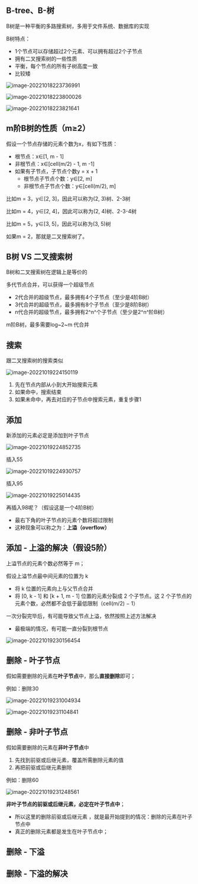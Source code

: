 ## B-tree、B-树

B树是一种平衡的多路搜索树，多用于文件系统、数据库的实现

B树特点：

- 1个节点可以存储超过2个元素、可以拥有超过2个子节点
- 拥有二叉搜索树的一些性质
- 平衡，每个节点的所有子树高度一致
- 比较矮

![image-20221018223736991](images/image-20221018223736991.png)

![image-20221018223800026](images/image-20221018223800026.png)

![image-20221018223821641](images/image-20221018223821641.png)

## m阶B树的性质（m≥2）

假设一个节点存储的元素个数为x，有如下性质：

- 根节点：x∈[1, m - 1]
- 非根节点：x∈[cell(m/2) - 1, m -1]
- 如果有子节点，子节点个数y = x + 1
  - 根节点子节点个数：y∈[2, m]
  - 非根节点子节点个数：y∈[cell(m/2), m]

比如m = 3，y∈[2, 3]，因此可以称为(2, 3)树、2-3树

比如m = 4，y∈[2, 4]，因此可以称为(2, 4)树、2-3-4树

比如m = 5，y∈[3, 5]，因此可以称为(3, 5)树

如果m = 2，那就是二叉搜索树了。

## B树 VS 二叉搜索树

B树和二叉搜索树在逻辑上是等价的

多代节点合并，可以获得一个超级节点

- 2代合并的超级节点，最多拥有4个子节点（至少是4阶B树）
- 3代合并的超级节点，最多拥有8个子节点（至少是8阶B树）
- n代合并的超级节点，最多拥有2^n^个子节点（至少是2^n^阶B树）

m阶B树，最多需要log~2~m 代合并

## 搜索

跟二叉搜索树的搜索类似

![image-20221019224150119](images/image-20221019224150119.png)

1. 先在节点内部从小到大开始搜索元素
2. 如果命中，搜索结束
3. 如果未命中，再去对应的子节点中搜索元素，重复步骤1

## 添加

新添加的元素必定是添加到叶子节点

![image-20221019224852735](images/image-20221019224852735.png)

插入55

![image-20221019224930757](images/image-20221019224930757.png)

插入95

![image-20221019225014435](images/image-20221019225014435.png)

再插入98呢？（假设这是一个4阶B树）

- 最右下角的叶子节点的元素个数将超过限制
- 这种现象可以称之为：**上溢（overflow）**

## 添加 - 上溢的解决（假设5阶）

上溢节点的元素个数必然等于 m；

假设上溢节点最中间元素的位置为 k

- 将 k 位置的元素向上与父节点合并
- 将 [0, k - 1] 和 [k + 1, m - 1] 位置的元素分裂成 2 个子节点。这 2 个子节点的元素个数，必然都不会低于最低限制（cell(m/2) − 1）

一次分裂完毕后，有可能导致父节点上溢，依然按照上述方法解决

- 最极端的情况，有可能一直分裂到根节点

![image-20221019230156454](images/image-20221019230156454.png)

## 删除 - 叶子节点

假如需要删除的元素在**叶子节点**中，那么**直接删除**即可；

例如：删除30

![image-20221019231004934](images/image-20221019231004934.png)

![image-20221019231104841](images/image-20221019231104841.png)

## 删除 - 非叶子节点

假如需要删除的元素在**非叶子节点**中

1. 先找到前驱或后继元素，覆盖所需删除元素的值
2. 再把前驱或后继元素删除

例如：删除60

![image-20221019231248561](images/image-20221019231248561.png)

**非叶子节点的前驱或后继元素，必定在叶子节点中**；

- 所以这里的删除前驱或后继元素 ，就是最开始提到的情况：删除的元素在叶子节点中
- 真正的删除元素都是发生在叶子节点中；

## 删除 - 下溢



## 删除 - 下溢的解决

